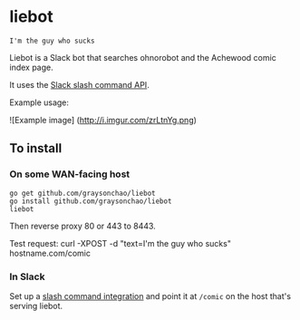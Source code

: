 # liebot
    I'm the guy who sucks

Liebot is a Slack bot that searches ohnorobot and the Achewood comic index page.

It uses the [Slack slash command API](https://api.slack.com/slash-commands).

Example usage:

![Example image]
(http://i.imgur.com/zrLtnYg.png)

## To install

### On some WAN-facing host
    go get github.com/graysonchao/liebot
    go install github.com/graysonchao/liebot
    liebot
    
Then reverse proxy 80 or 443 to 8443.

Test request:
    curl -XPOST -d "text=I'm the guy who sucks" hostname.com/comic

### In Slack
Set up a [slash command integration](https://api.slack.com/slash-commands) and point it at `/comic` on the host that's serving liebot.
